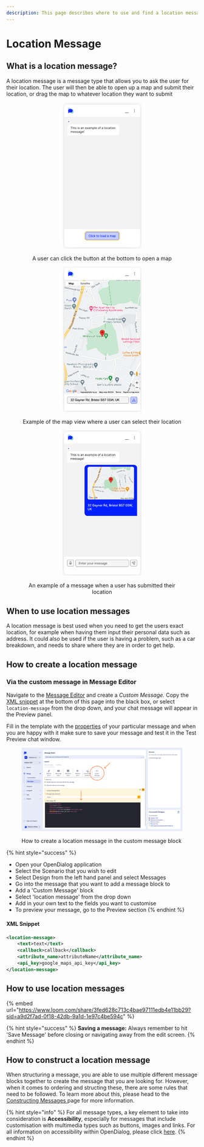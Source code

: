 ```yaml
---
description: This page describes where to use and find a location message type
---
```


# Location Message

## What is a location message?

A location message is a message type that allows you to ask the user for their location. The user will then be able to open up a map and submit their location, or drag the map to whatever location they want to submit

<div align="center" data-full-width="false">

<figure><img src="../../../../.gitbook/assets/Screenshot 2024-06-04 at 11.07.11.png" alt="" width="207"><figcaption><p>A user can click the button at the bottom to open a map </p></figcaption></figure>

 

<figure><img src="../../../../.gitbook/assets/Screenshot 2024-06-04 at 11.08.49.png" alt="" width="207"><figcaption><p>Example of the map view where a user can select their location</p></figcaption></figure>

 

<figure><img src="../../../../.gitbook/assets/location.png" alt="" width="208"><figcaption><p>An example of a message when a user has submitted their location</p></figcaption></figure>

</div>

## When to use location messages

A location message is best used when you need to get the users exact location, for example when having them input their personal data such as address. It could also be used if the user is having a problem, such as a car breakdown, and needs to share where they are in order to get help.

## How to create a location message

### Via the custom message in Message Editor

Navigate to the [Message Editor](../message-editor.md) and create a _Custom Message._ Copy the [XML snippet](location-message.md#xml-snippet) at the bottom of this page into the black box, or select `location-message` from the drop down, and your chat message will appear in the Preview panel.&#x20;

Fill in the template with the [properties](location-message.md#properties) of your particular message and when you are happy with it make sure to save your message and test it in the Test Preview chat window.&#x20;

<figure><img src="../../../../.gitbook/assets/Group 19.png" alt=""><figcaption><p>How to create a location message in the custom message block</p></figcaption></figure>

{% hint style="success" %}
* Open your OpenDialog application
* Select the Scenario that you wish to edit
* Select Design from the left hand panel and select Messages
* Go into the message that you want to add a message block to
* Add a 'Custom Message' block
* Select 'location message' from the drop down
* Add in your own text to the fields you want to customise
* To preview your message, go to the Preview section
{% endhint %}

#### XML Snippet

```xml
<location-message>
    <text>text</text>
    <callback>callback</callback>
    <attribute_name>attributeName</attribute_name>
    <api_key>google_maps_api_key</api_key>
</location-message>
```

## How to use location messages

{% embed url="https://www.loom.com/share/3fed628c713c4bae97111edb4e11bb29?sid=a9d2f7ad-0f18-42db-9a1d-1e97c4be594c" %}

{% hint style="success" %}
**Saving a message:** Always remember to hit 'Save Message' before closing or navigating away from the edit screen.
{% endhint %}

## How to construct a location message

When structuring a message, you are able to use multiple different message blocks together to create the message that you are looking for. However, when it comes to ordering and structing these, there are some rules that need to be followed. To learn more about this, please head to the [Constructing Messages ](../constructing-messages.md)page for more information.

{% hint style="info" %}
For all message types, a key element to take into consideration is **Accessibility**, especially for messages that include customisation with multimedia types such as buttons, images and links. For all information on accessibility within OpenDialog, please click [here](../../designing-accessible-chatbots.md).
{% endhint %}
